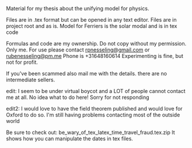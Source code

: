Material for my thesis about the unifying model for physics.

Files are in .tex format but can be opened in any text editor. Files are in project root and as is. Model for Ferriers is the solar modal and is in tex code

Formulas and code are my ownership. Do not copy without my permission. Only me.
For use please contact rpnesseling@gmail.com
or rubenesseling@pm.me 
Phone is +31648160614
Experimenting is fine, but not for profit. 

If you've been scammed also mail me with the details. there are no intermediate sellers.

edit: I seem to be under virtual boycot and a LOT of people cannot contact me at all.
No idea what to do here! Sorry for not responding

edit2: I would love to have the field theorem published and would love for Oxford to do so.
I'm still having problems contacting most of the outside world

Be sure to check out: be_wary_of_tex_latex_time_travel_fraud.tex.zip
It shows how you can manipulate the dates in tex files.
